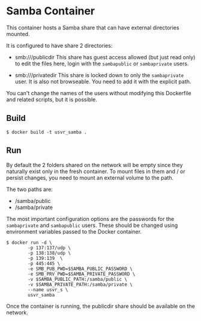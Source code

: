 # Samba Container

This container hosts a Samba share that can have external directories mounted.

It is configured to have share 2 directories:

- smb://<ip>/publicdir
    This share has guest access allowed (but just read only) to edit the files
    here, login with the `sambapublic` or `sambaprivate` users.

- smb://<ip>/privatedir
    This share is locked down to only the `sambaprivate` user. It is also not
    browseable. You need to add it with the explicit path.

You can't change the names of the users without modifying this Dockerfile and
related scripts, but it is possible.

## Build

```
$ docker build -t usvr_samba .
```

## Run

By default the 2 folders shared on the network will be empty since they
naturally exist only in the fresh container. To mount files in them and / or
persist changes, you need to mount an external volume to the path.

The two paths are:

- /samba/public
- /samba/private

The most important configuration options are the passwords for the
`sambaprivate` and `sambapublic` users. These should be changed using
environment variables passed to the Docker container.

```
$ docker run -d \
        -p 137:137/udp \
        -p 138:138/udp \
        -p 139:139  \
        -p 445:445 \
        -e SMB_PUB_PWD=$SAMBA_PUBLIC_PASSWORD \
        -e SMB_PRV_PWD=$SAMBA_PRIVATE_PASSWORD \
        -v $SAMBA_PUBLIC_PATH:/samba/public \
        -v $SAMBA_PRIVATE_PATH:/samba/private \
        --name usvr_s \
        usvr_samba
```

Once the container is running, the publicdir share should be available on the
network.
